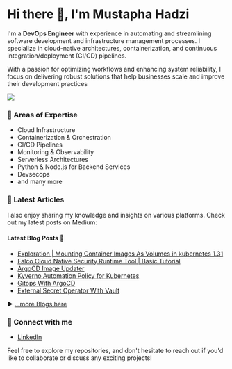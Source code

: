 # Hi there 👋, I'm Mustapha Hadzi

I'm a **DevOps Engineer** with experience in automating and streamlining software development and infrastructure management processes. I specialize in cloud-native architectures, containerization, and continuous integration/deployment (CI/CD) pipelines.

With a passion for optimizing workflows and enhancing system reliability, I focus on delivering robust solutions that help businesses scale and improve their development practices

![](https://komarev.com/ghpvc/?username=topahadzi)

### 🌟 Areas of Expertise
- Cloud Infrastructure 
- Containerization & Orchestration 
- CI/CD Pipelines 
- Monitoring & Observability 
- Serverless Architectures 
- Python & Node.js for Backend Services
- Devsecops
- and many more

### 📖 Latest Articles
I also enjoy sharing my knowledge and insights on various platforms. Check out my latest posts on Medium:
#### Latest Blog Posts 📝
- [Exploration | Mounting Container Images As Volumes in kubernetes 1.31](https://medium.com/@topahadzi/exploration-mounting-container-images-as-volumes-in-kubernetes-1-31-2745de2c0154)
- [Falco Cloud Native Security Runtime Tool | Basic Tutorial](https://medium.com/@topahadzi/falco-security-runtime-for-kubernetes-cluster-0026822839bc)
- [ArgoCD Image Updater](https://medium.com/@topahadzi/argocd-image-updater-c169697b2072)
- [Kyverno Automation Policy for Kubernetes](https://medium.com/@topahadzi/kyverno-automation-policy-for-kubernetes-04e25bd561de)
- [Gitops With ArgoCD](https://medium.com/@topahadzi/gitops-with-argocd-3d41fca8214d)
- [External Secret Operator With Vault](https://medium.com/@topahadzi/external-secret-operator-with-vault-a781be1048a1)
  
▶ [...more Blogs here](https://medium.com/@topahadzi)


### 🤝 Connect with me
- [LinkedIn](https://www.linkedin.com/in/topahadzi)

Feel free to explore my repositories, and don't hesitate to reach out if you'd like to collaborate or discuss any exciting projects!
